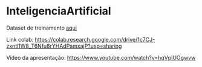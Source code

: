 # InteligenciaArtificial

Dataset de treinamento [aqui](Dataset_Treinamento.csv)

Link colab: https://colab.research.google.com/drive/1c7CJ-zxntl1W8_T6Nfu8rYHAdPamxajP?usp=sharing

Vídeo da apresentação: https://www.youtube.com/watch?v=hqVpIUOgwvw
